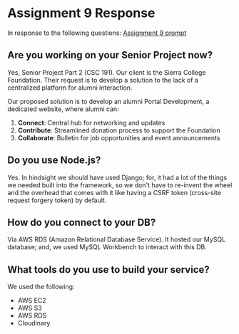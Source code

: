 # Assignment 9 Response

In response to the following questions:
[Assignment 9 prompt](assignment_09_prompt.md)

## Are you working on your Senior Project now?

Yes, Senior Project Part 2 (CSC 191). Our client is the Sierra College Foundation.
Their request is to develop a solution to the lack of a centralized platform
for alumni interaction.

Our proposed solution is to develop an alumni Portal Development, a dedicated
website, where alumni can:

1. **Connect**: Central hub for networking and updates
2. **Contribute**: Streamlined donation process to support the Foundation
3. **Collaborate**: Bulletin for job opportunities and event announcements

## Do you use Node.js?

Yes. In hindsight we should have used Django; for, it had a lot of the things
we needed built into the framework, so we don't have to re-invent the wheel and
the overhead that comes with it like having a CSRF token
(cross-site request forgery token) by default.

## How do you connect to your DB?

Via AWS RDS (Amazon Relational Database Service).
It hosted our MySQL database; and, we used MySQL Workbench
to interact with this DB.

## What tools do you use to build your service?

We used the following:

- AWS EC2
- AWS S3
- AWS RDS
- Cloudinary
